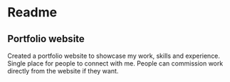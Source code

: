 # Readme

## Portfolio website
Created a portfolio website to showcase my work, skills and experience.
Single place for people to connect with me.
People can commission work directly from the website if they want.

